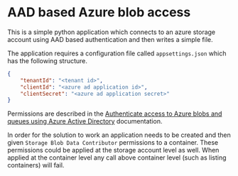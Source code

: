 # AAD based Azure blob access

This is a simple python application which connects to an azure storage account using
AAD based authentication and then writes a simple file.

The application requires a configuration file called `appsettings.json` which has the
following structure.

```json
{
    "tenantId": "<tenant id>",
    "clientId": "<azure ad application id>",
    "clientSecret": "<azure ad application secret>"
}
```

Permissions are described in the [Authenticate access to Azure blobs and queues using Azure Active Directory](https://docs.microsoft.com/azure/storage/common/storage-auth-aad) documentation.

In order for the solution to work an application needs to be created and then given
`Storage Blob Data Contributor` permissions to a container. These permissions could be
applied at the storage account level as well. When applied at the container level any
call above container level (such as listing containers) will fail.